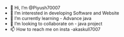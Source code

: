 - 👋 Hi, I’m @Piyush70007
- 👀 I’m interested in developing Software and Website
- 🌱 I’m currently learning - Advance java
- 💞️ I’m looking to collaborate on - java project 
- 📫 How to reach me on insta -akaskull7007
